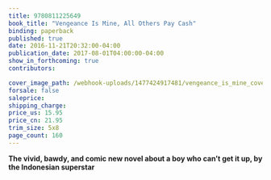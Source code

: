 ```yaml
---
title: 9780811225649
book_title: "Vengeance Is Mine, All Others Pay Cash"
binding: paperback
published: true
date: 2016-11-21T20:32:00-04:00
publication_date: 2017-08-01T04:00:00-04:00
show_in_forthcoming: true
contributors:

cover_image_path: /webhook-uploads/1477424917481/vengeance_is_mine_cover.tif
forsale: false
saleprice:
shipping_charge:
price_us: 15.95
price_cn: 21.95
trim_size: 5x8
page_count: 160
---
```

**The vivid, bawdy, and comic new novel about a boy who can’t get it up, by the Indonesian superstar**


